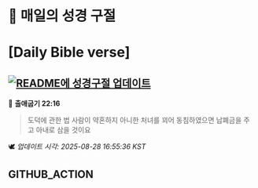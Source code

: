 # 🙏 매일의 성경 구절
# [Daily Bible verse]
## [![README에 성경구절 업데이트](https://github.com/DONGSUKA/first_test/actions/workflows/update-readme-bible.yml/badge.svg)](https://github.com/DONGSUKA/first_test/actions/workflows/update-readme-bible.yml)
<!-- START_BIBLE_VERSE -->
📖 **출애굽기 22:16**
> 도덕에 관한 법 사람이 약혼하지 아니한 처녀를 꾀어 동침하였으면 납폐금을 주고 아내로 삼을 것이요

🕊️ _업데이트 시각: 2025-08-28 16:55:36 KST_
  <!-- END_BIBLE_VERSE -->
## GITHUB_ACTION
